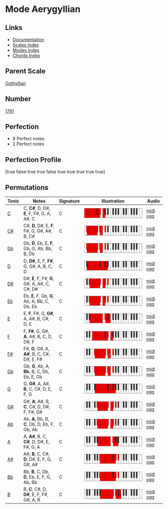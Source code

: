 # Mode Aerygyllian

## Links

- [Documentation](index.md)
- [Scales Index](Scales.md)
- [Modes Index](Modes.md)
- [Chords Index](Chords.md)

## Parent Scale

[Gothyllian](ScaleGothyllian.md)

## Number

[1791](https://ianring.com/musictheory/scales/1791)

## Perfection

- 8 Perfect notes
- 2 Perfect notes

## Perfection Profile

[true false true true false true true true true true]

## Permutations

| Tonic | Notes | Signature | Illustration | Audio |
|-------|-------|-----------|--------------|-------|
| [C](ModeCNaturalAerygyllian.md) | C, **C#**, D, D#, **E**, F, F#, G, A, A#, C | C | ![CNaturalAerygyllian](ModeCNaturalAerygyllian.png) | [midi](ModeCNaturalAerygyllian.mid) [ogg](ModeCNaturalAerygyllian.ogg) |
| [C#](ModeCSharpAerygyllian.md) | C#, **D**, D#, E, **F**, F#, G, G#, A#, B, C# | C | ![CSharpAerygyllian](ModeCSharpAerygyllian.png) | [midi](ModeCSharpAerygyllian.mid) [ogg](ModeCSharpAerygyllian.ogg) |
| [Db](ModeDFlatAerygyllian.md) | Db, **D**, Eb, E, **F**, Gb, G, Ab, Bb, B, Db | C | ![DFlatAerygyllian](ModeDFlatAerygyllian.png) | [midi](ModeDFlatAerygyllian.mid) [ogg](ModeDFlatAerygyllian.ogg) |
| [D](ModeDNaturalAerygyllian.md) | D, **D#**, E, F, **F#**, G, G#, A, B, C, D | C | ![DNaturalAerygyllian](ModeDNaturalAerygyllian.png) | [midi](ModeDNaturalAerygyllian.mid) [ogg](ModeDNaturalAerygyllian.ogg) |
| [D#](ModeDSharpAerygyllian.md) | D#, **E**, F, F#, **G**, G#, A, A#, C, C#, D# | C | ![DSharpAerygyllian](ModeDSharpAerygyllian.png) | [midi](ModeDSharpAerygyllian.mid) [ogg](ModeDSharpAerygyllian.ogg) |
| [Eb](ModeEFlatAerygyllian.md) | Eb, **E**, F, Gb, **G**, Ab, A, Bb, C, Db, Eb | C | ![EFlatAerygyllian](ModeEFlatAerygyllian.png) | [midi](ModeEFlatAerygyllian.mid) [ogg](ModeEFlatAerygyllian.ogg) |
| [E](ModeENaturalAerygyllian.md) | E, **F**, F#, G, **G#**, A, A#, B, C#, D, E | C | ![ENaturalAerygyllian](ModeENaturalAerygyllian.png) | [midi](ModeENaturalAerygyllian.mid) [ogg](ModeENaturalAerygyllian.ogg) |
| [F](ModeFNaturalAerygyllian.md) | F, **F#**, G, G#, **A**, A#, B, C, D, D#, F | C | ![FNaturalAerygyllian](ModeFNaturalAerygyllian.png) | [midi](ModeFNaturalAerygyllian.mid) [ogg](ModeFNaturalAerygyllian.ogg) |
| [F#](ModeFSharpAerygyllian.md) | F#, **G**, G#, A, **A#**, B, C, C#, D#, E, F# | C | ![FSharpAerygyllian](ModeFSharpAerygyllian.png) | [midi](ModeFSharpAerygyllian.mid) [ogg](ModeFSharpAerygyllian.ogg) |
| [Gb](ModeGFlatAerygyllian.md) | Gb, **G**, Ab, A, **Bb**, B, C, Db, Eb, E, Gb | C | ![GFlatAerygyllian](ModeGFlatAerygyllian.png) | [midi](ModeGFlatAerygyllian.mid) [ogg](ModeGFlatAerygyllian.ogg) |
| [G](ModeGNaturalAerygyllian.md) | G, **G#**, A, A#, **B**, C, C#, D, E, F, G | C | ![GNaturalAerygyllian](ModeGNaturalAerygyllian.png) | [midi](ModeGNaturalAerygyllian.mid) [ogg](ModeGNaturalAerygyllian.ogg) |
| [G#](ModeGSharpAerygyllian.md) | G#, **A**, A#, B, **C**, C#, D, D#, F, F#, G# | C | ![GSharpAerygyllian](ModeGSharpAerygyllian.png) | [midi](ModeGSharpAerygyllian.mid) [ogg](ModeGSharpAerygyllian.ogg) |
| [Ab](ModeAFlatAerygyllian.md) | Ab, **A**, Bb, B, **C**, Db, D, Eb, F, Gb, Ab | C | ![AFlatAerygyllian](ModeAFlatAerygyllian.png) | [midi](ModeAFlatAerygyllian.mid) [ogg](ModeAFlatAerygyllian.ogg) |
| [A](ModeANaturalAerygyllian.md) | A, **A#**, B, C, **C#**, D, D#, E, F#, G, A | C | ![ANaturalAerygyllian](ModeANaturalAerygyllian.png) | [midi](ModeANaturalAerygyllian.mid) [ogg](ModeANaturalAerygyllian.ogg) |
| [A#](ModeASharpAerygyllian.md) | A#, **B**, C, C#, **D**, D#, E, F, G, G#, A# | C | ![ASharpAerygyllian](ModeASharpAerygyllian.png) | [midi](ModeASharpAerygyllian.mid) [ogg](ModeASharpAerygyllian.ogg) |
| [Bb](ModeBFlatAerygyllian.md) | Bb, **B**, C, Db, **D**, Eb, E, F, G, Ab, Bb | C | ![BFlatAerygyllian](ModeBFlatAerygyllian.png) | [midi](ModeBFlatAerygyllian.mid) [ogg](ModeBFlatAerygyllian.ogg) |
| [B](ModeBNaturalAerygyllian.md) | B, **C**, C#, D, **D#**, E, F, F#, G#, A, B | C | ![BNaturalAerygyllian](ModeBNaturalAerygyllian.png) | [midi](ModeBNaturalAerygyllian.mid) [ogg](ModeBNaturalAerygyllian.ogg) |
